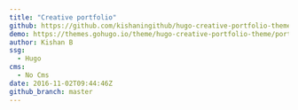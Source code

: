 ```yaml
---
title: "Creative portfolio"
github: https://github.com/kishaningithub/hugo-creative-portfolio-theme
demo: https://themes.gohugo.io/theme/hugo-creative-portfolio-theme/portfolio/
author: Kishan B
ssg:
  - Hugo
cms:
  - No Cms
date: 2016-11-02T09:44:46Z
github_branch: master
---
```

